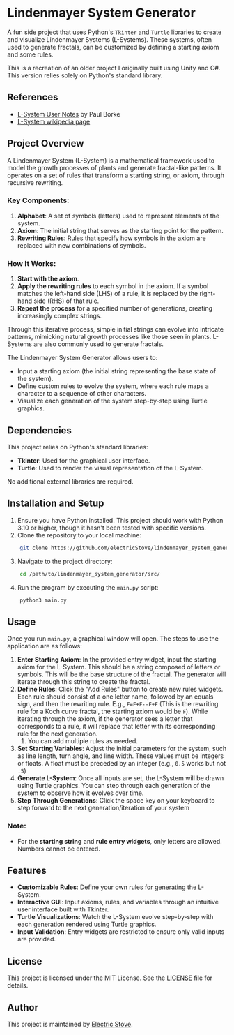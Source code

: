 # Lindenmayer System Generator

A fun side project that uses Python's `Tkinter` and `Turtle` libraries to create and visualize Lindenmayer Systems (L-Systems). These systems, often used to generate fractals, can be customized by defining a starting axiom and some rules.

This is a recreation of an older project I originally built using Unity and C#. This version relies solely on Python's standard library.

## References
- [L-System User Notes](https://paulbourke.net/fractals/lsys/) by Paul Borke
- [L-System wikipedia page](https://en.wikipedia.org/wiki/L-system)

## Project Overview

A Lindenmayer System (L-System) is a mathematical framework used to model the growth processes of plants and generate fractal-like patterns. It operates on a set of rules that transform a starting string, or axiom, through recursive rewriting.

### Key Components:
1. **Alphabet**: A set of symbols (letters) used to represent elements of the system.
2. **Axiom**: The initial string that serves as the starting point for the pattern.
3. **Rewriting Rules**: Rules that specify how symbols in the axiom are replaced with new combinations of symbols.

### How It Works:
1. **Start with the axiom**.
2. **Apply the rewriting rules** to each symbol in the axiom. If a symbol matches the left-hand side (LHS) of a rule, it is replaced by the right-hand side (RHS) of that rule.
3. **Repeat the process** for a specified number of generations, creating increasingly complex strings.

Through this iterative process, simple initial strings can evolve into intricate patterns, mimicking natural growth processes like those seen in plants. L-Systems are also commonly used to generate fractals.

The Lindenmayer System Generator allows users to:
- Input a starting axiom (the initial string representing the base state of the system).
- Define custom rules to evolve the system, where each rule maps a character to a sequence of other characters.
- Visualize each generation of the system step-by-step using Turtle graphics.
<!--
A Lindenmayer System (L-System) is a formal grammar used to model the growth of plants and fractals through recursive string rewriting, producing complex patterns from simple rules. The grammar consists of an alphabet of letters and symbols, rewriting rules, and a starting string or axiom. The rules and axiom must consist of letters and symbols from the alphabet, some letters and symbols of the alphabet will have a predefined meaning (like move forward or turn right), every other one will be a user defined rewriting rule. These predefined members of the alphabet will be how the L-System is drawn. Rewriting rules are made up of a left-hand side (LHS) and a right-hand side (RHS). The axiom is iterated through until it finds a letter that matches the LHS of a rule. This letter is then replaced with the RHS of that corresponding rule for the next generation. The LHS of a rule can be a predefined member of the alphabet, this will not change what it does.
-->
## Dependencies

This project relies on Python's standard libraries:

- **Tkinter**: Used for the graphical user interface.
- **Turtle**: Used to render the visual representation of the L-System.

No additional external libraries are required.

## Installation and Setup

1. Ensure you have Python installed. This project should work with Python 3.10 or higher, though it hasn't been tested with specific versions.
2. Clone the repository to your local machine:
```bash
    git clone https://github.com/electricStove/lindenmayer_system_generator.git
```
3. Navigate to the project directory:
```bash
    cd /path/to/lindenmayer_system_generator/src/
```
4. Run the program by executing the `main.py` script:
```bash
    python3 main.py
```

## Usage

Once you run `main.py`, a graphical window will open. The steps to use the application are as follows:

1. **Enter Starting Axiom**: In the provided entry widget, input the starting axiom for the L-System. This should be a string composed of letters or symbols. This will be the base structure of the fractal. The generator will iterate through this string to create the fractal.
2. **Define Rules**: Click the "Add Rules" button to create new rules widgets. Each rule should consist of a one letter name, followed by an equals sign, and then the rewriting rule. E.g., `F=F+F--F+F` (This is the rewriting rule for a Koch curve fractal, the starting axiom would be `F`). While iterating through the axiom, if the generator sees a letter that corresponds to a rule, it will replace that letter with its corresponding rule for the next generation.
   1. You can add multiple rules as needed.
4. **Set Starting Variables**: Adjust the initial parameters for the system, such as line length, turn angle, and line width. These values must be integers or floats. A float must be preceded by an integer (e.g., `0.5` works but not `.5`)
5. **Generate L-System**: Once all inputs are set, the L-System will be drawn using Turtle graphics. You can step through each generation of the system to observe how it evolves over time.
6. **Step Through Generations**: Click the space key on your keyboard to step forward to the next generation/iteration of your system

### Note:
- For the **starting string** and **rule entry widgets**, only letters are allowed. Numbers cannot be entered.

## Features

- **Customizable Rules**: Define your own rules for generating the L-System.
- **Interactive GUI**: Input axioms, rules, and variables through an intuitive user interface built with Tkinter.
- **Turtle Visualizations**: Watch the L-System evolve step-by-step with each generation rendered using Turtle graphics.
- **Input Validation**: Entry widgets are restricted to ensure only valid inputs are provided.

## License

This project is licensed under the MIT License. See the [LICENSE](./LICENSE) file for details.

## Author

This project is maintained by [Electric Stove](https://github.com/electricStove).
